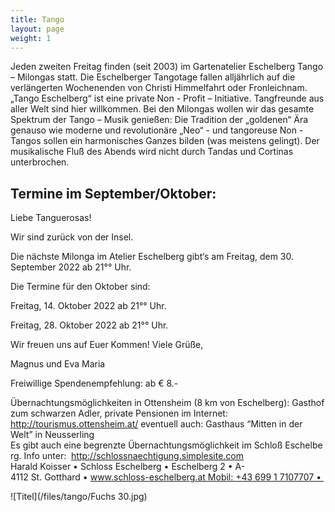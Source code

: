 ```yaml
---
title: Tango
layout: page
weight: 1
---
```


Jeden zweiten Freitag finden (seit 2003) im Gartenatelier Eschelberg Tango – Milongas statt. Die Eschelberger Tangotage fallen alljährlich auf die verlängerten Wochenenden von Christi Himmelfahrt oder Fronleichnam.  
„Tango Eschelberg“ ist eine private Non - Profit – Initiative. Tangfreunde aus aller Welt sind hier willkommen.
Bei den Milongas wollen wir das gesamte Spektrum der Tango – Musik genießen: Die Tradition der „goldenen“ Ära genauso wie moderne und revolutionäre „Neo“ - und tangoreuse Non -Tangos sollen ein harmonisches Ganzes bilden (was meistens gelingt).
Der musikalische Fluß des Abends wird nicht durch Tandas und Cortinas unterbrochen.

## Termine im September/Oktober:

Liebe Tanguerosas!

Wir sind zurück von der Insel.

Die nächste Milonga im Atelier Eschelberg gibt‘s 
am Freitag, dem 30. September 2022  ab 21°° Uhr. 

Die Termine für den Oktober sind:

Freitag, 14. Oktober 2022  ab 21°° Uhr.

Freitag, 28. Oktober 2022  ab 21°° Uhr. 

Wir freuen uns auf Euer Kommen! 
Viele Grüße,

Magnus und Eva Maria



Freiwillige Spendenempfehlung: ab € 8.-


Übernachtungsmöglichkeiten in 
Ottensheim (8 km von Eschelberg): Gasthof zum schwarzen Adler, private Pensionen im Internet: http://tourismus.ottensheim.at/ eventuell auch: Gasthaus “Mitten in der Welt” in Neusserling
Es gibt auch eine begrenzte Übernachtungsmöglichkeit im Schloß Eschelberg.
Info unter: 
http://schlossnaechtigung.simplesite.com
Harald Koisser • Schloss Eschelberg • Eschelberg 2 • A-4112 St. Gotthard • www.schloss-eschelberg.at Mobil: +43 699 1 7107707 • 



![Titel](/files/tango/Fuchs 30.jpg)

